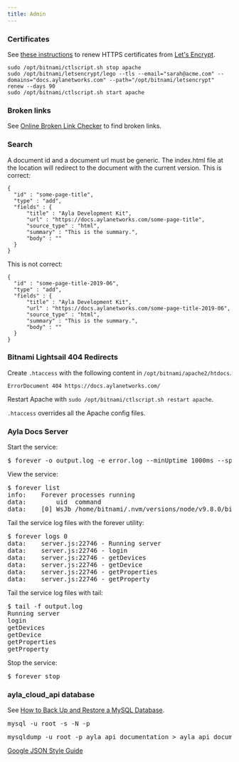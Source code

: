```yaml
---
title: Admin
---
```


### Certificates

See [these instructions](https://docs.bitnami.com/aws/how-to/generate-install-lets-encrypt-ssl/#step-5-renew-the-let-s-encrypt-certificate) to renew HTTPS certificates from [Let's Encrypt](https://letsencrypt.org/).

```
sudo /opt/bitnami/ctlscript.sh stop apache
sudo /opt/bitnami/letsencrypt/lego --tls --email="sarah@acme.com" --domains="docs.aylanetworks.com" --path="/opt/bitnami/letsencrypt" renew --days 90
sudo /opt/bitnami/ctlscript.sh start apache
```

### Broken links

See [Online Broken Link Checker](https://www.brokenlinkcheck.com/) to find broken links.

### Search

A document id and a document url must be generic. The index.html file at the location will redirect to the document with the current version. This is correct:

```
{
  "id" : "some-page-title",
  "type" : "add",
  "fields" : {
      "title" : "Ayla Development Kit",
      "url" : "https://docs.aylanetworks.com/some-page-title",
      "source_type" : "html",
      "summary" : "This is the summary.",
      "body" : ""
  }
}
```

This is not correct:

```
{
  "id" : "some-page-title-2019-06",
  "type" : "add",
  "fields" : {
      "title" : "Ayla Development Kit",
      "url" : "https://docs.aylanetworks.com/some-page-title-2019-06",
      "source_type" : "html",
      "summary" : "This is the summary.",
      "body" : ""
  }
}
```

### Bitnami Lightsail 404 Redirects

Create ```.htaccess``` with the following content in ```/opt/bitnami/apache2/htdocs```. 

```
ErrorDocument 404 https://docs.aylanetworks.com/
```

Restart Apache with ```sudo /opt/bitnami/ctlscript.sh restart apache```.

```.htaccess``` overrides all the Apache config files.

### Ayla Docs Server

Start the service:

<pre>
$ forever -o output.log -e error.log --minUptime 1000ms --spinSleepTime 1000ms start server.js
</pre>

View the service:

<pre>
$ forever list
info:    Forever processes running
data:        uid  command                                          script    forever pid   id logfile                         uptime     
data:    [0] WsJb /home/bitnami/.nvm/versions/node/v9.8.0/bin/node server.js 22736   22746    /home/bitnami/.forever/WsJb.log 0:0:0:8.52
</pre>

Tail the service log files with the forever utility:

<pre>
$ forever logs 0
data:    server.js:22746 - Running server
data:    server.js:22746 - login
data:    server.js:22746 - getDevices
data:    server.js:22746 - getDevice
data:    server.js:22746 - getProperties
data:    server.js:22746 - getProperty
</pre>

Tail the service log files with tail:

<pre>
$ tail -f output.log
Running server
login
getDevices
getDevice
getProperties
getProperty
</pre>

Stop the service:

<pre>
$ forever stop <Id|Uid|Pid|Index|Script>
</pre>

### ayla_cloud_api database

See [How to Back Up and Restore a MySQL Database](https://webcheatsheet.com/SQL/mysql_backup_restore.php).

<pre>
mysql -u root -s -N -p
</pre>

<pre>
mysqldump -u root -p ayla_api_documentation > ayla_api_documentation-`date '+%Y-%m-%d'`.sql
</pre>

[Google JSON Style Guide](https://google.github.io/styleguide/jsoncstyleguide.xml)